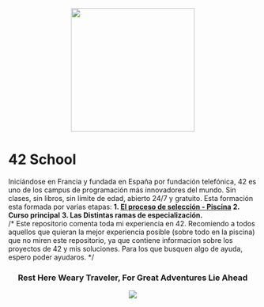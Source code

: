 <div align= "center">
<img src= "https://user-images.githubusercontent.com/114681445/205617171-5d99fa21-0aaa-4e60-91d4-466248237c62.gif" width = "250px">
 </div>
 
 # 42 School
 
Iniciándose en Francia y fundada en España por fundación telefónica, 42 es uno de los campus de programación más innovadores del mundo. Sin clases, sin libros, sin límite de edad, abierto 24/7 y gratuito.
Esta formación esta formada por varias etapas:
**1. [El proceso de selección - Piscina](https://github.com/destrada-s/42_School_Todo/tree/main/42piscine)**
**2. Curso principal**
**3. Las Distintas ramas de especialización.**
<br>
/*
Este repositorio comenta toda mi experiencia en 42. Recomiendo a todos aquellos que quieran la mejor experiencia posible (sobre todo en la piscina) que no miren este repositorio, ya que contiene informacion sobre los proyectos de 42 y mis soluciones.
Para los que busquen algo de ayuda, espero poder ayudaros. 
*/
<br>

<h3 align ="center">Rest Here Weary Traveler, For Great Adventures Lie Ahead </h3>
<div align= "center">
<img src= "https://user-images.githubusercontent.com/114681445/205616601-6dc2dd84-c02a-4a8c-8186-b26f759439e1.gif">
 </div>
